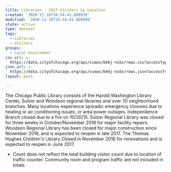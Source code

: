 ```yaml
---
title: Libraries - 2017 Visitors by Location
created: '2020-11-10T16:54:41.888939'
modified: '2020-11-10T16:54:41.888949'
state: active
type: dataset
tags:
  - Libraries
  - Visitors
groups:
  - Local Government
csv_url: >-
  https://data.cityofchicago.org/api/views/bk6j-nu5x/rows.csv?accessType=DOWNLOAD
json_url: >-
  https://data.cityofchicago.org/api/views/bk6j-nu5x/rows.json?accessType=DOWNLOAD
layout: post

---
```

The Chicago Public Library consists of the Harold Washington Library Center, Sulzer and Woodson regional libraries and over 70 neighborhood branches. Many locations experience sporadic emergency closures due to heating or air conditioning issues, or area power outages. Independence Branch closed due to a fire on 10/30/15. Sulzer Regional Library was closed for three weeks in October/November 2016 for major facility repairs. Woodson Regional Library has been closed for major construction since November 2016, and is expected to reopen in late 2017. The Thomas Hughes Children's Library Closed in November 2016 for renovations and is expected to reopen in June 2017. 

* Count does not reflect the total building visitor count due to location of traffic counter. Community room and program traffic are not included in totals.
